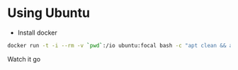 # Using Ubuntu

- Install docker

```sh
docker run -t -i --rm -v `pwd`:/io ubuntu:focal bash -c "apt clean && apt update && apt install -y curl && curl 'https://raw.githubusercontent.com/voltronic-inverter/web/master/windows/linux-docker-build.sh' | bash"
```

Watch it go